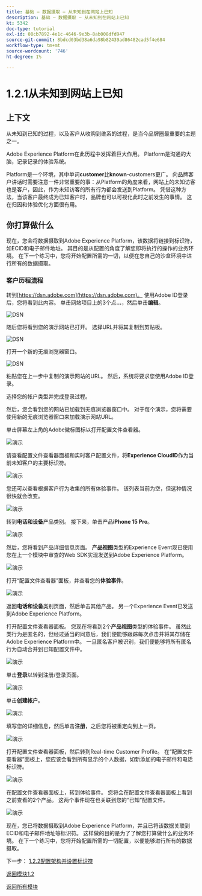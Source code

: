 ```yaml
---
title: 基础 — 数据摄取 — 从未知到在网站上已知
description: 基础 — 数据摄取 — 从未知到在网站上已知
kt: 5342
doc-type: tutorial
exl-id: 08cb7892-4e1c-4646-9e3b-8ab008dfd947
source-git-commit: 8bdcd03bd38a6da98b82439ad86482cad5f4e684
workflow-type: tm+mt
source-wordcount: '746'
ht-degree: 1%

---
```


# 1.2.1从未知到网站上已知

## 上下文

从未知到已知的过程，以及客户从收购到维系的过程，是当今品牌圈最重要的主题之一。

Adobe Experience Platform在此历程中发挥着巨大作用。 Platform是沟通的大脑，记录记录的体验系统。

Platform是一个环境，其中单词&#x200B;**customer**&#x200B;比&#x200B;**known**-customers更广。 向品牌客户讲话时需要注意一件非常重要的事：从Platform的角度来看，网站上的未知访客也是客户，因此，作为未知访客的所有行为都会发送到Platform。 凭借这种方法，当该客户最终成为已知客户时，品牌也可以可视化此时之前发生的事情。 这在归因和体验优化方面很有用。

## 你打算做什么

现在，您会将数据摄取到Adobe Experience Platform，该数据将链接到标识符，如ECID和电子邮件地址。 其目的是从配置的角度了解您即将执行的操作的业务环境。 在下一个练习中，您将开始配置所需的一切，以便在您自己的沙盒环境中进行所有的数据摄取。

### 客户历程流程

转到[https://dsn.adobe.com](https://dsn.adobe.com)。 使用Adobe ID登录后，您将看到此内容。 单击网站项目上的3个点&#x200B;**...**，然后单击&#x200B;**编辑**。

![DSN](./../../gettingstarted/gettingstarted/images/web8.png)

随后您将看到您的演示网站已打开。 选择URL并将其复制到剪贴板。

![DSN](./../../gettingstarted/gettingstarted/images/web3.png)

打开一个新的无痕浏览器窗口。

![DSN](./../../gettingstarted/gettingstarted/images/web4.png)

粘贴您在上一步中复制的演示网站的URL。 然后，系统将要求您使用Adobe ID登录。

选择您的帐户类型并完成登录过程。

然后，您会看到您的网站已加载到无痕浏览器窗口中。 对于每个演示，您将需要使用新的无痕浏览器窗口来加载演示网站URL。

单击屏幕左上角的Adobe徽标图标以打开配置文件查看器。

![演示](./images/pv1.png)

请查看配置文件查看器面板和实时客户配置文件，将&#x200B;**Experience CloudID**&#x200B;作为当前未知客户的主要标识符。

![演示](./images/pv2.png)

您还可以查看根据客户行为收集的所有体验事件。 该列表当前为空，但这种情况很快就会改变。

![演示](./images/pv3.png)

转到&#x200B;**电话和设备**&#x200B;产品类别。 接下来，单击产品&#x200B;**iPhone 15 Pro**。

![演示](./images/pv4.png)

然后，您将看到产品详细信息页面。 **产品视图**&#x200B;类型的Experience Event现已使用您在上一个模块中审查的Web SDK实现发送到Adobe Experience Platform。

![演示](./images/pv5.png)

打开“配置文件查看器”面板，并查看您的&#x200B;**体验事件**。

![演示](./images/pv6.png)

返回&#x200B;**电话和设备**&#x200B;类别页面，然后单击其他产品。 另一个Experience Event已发送到Adobe Experience Platform。

打开配置文件查看器面板。 您现在将看到2个&#x200B;**产品视图**&#x200B;类型的体验事件。 虽然此类行为是匿名的，但经过适当的同意后，我们便能够跟踪每次点击并将其存储在Adobe Experience Platform中。 一旦匿名客户被识别，我们便能够将所有匿名行为自动合并到已知配置文件中。

![演示](./images/pv7.png)

单击&#x200B;**登录**&#x200B;以转到注册/登录页面。

![演示](./images/pv8.png)

单击&#x200B;**创建帐户**。

![演示](./images/pv9.png)

填写您的详细信息，然后单击&#x200B;**注册**，之后您将被重定向到上一页。

![演示](./images/pv10.png)

打开配置文件查看器面板，然后转到Real-time Customer Profile。 在“配置文件查看器”面板上，您应该会看到所有显示的个人数据，如新添加的电子邮件和电话标识符。

![演示](./images/pv11.png)

在配置文件查看器面板上，转到体验事件。 您将会在配置文件查看器面板上看到之前查看的2个产品。 这两个事件现在也关联到您的“已知”配置文件。

![演示](./images/pv12.png)

现在，您已将数据摄取到Adobe Experience Platform，并且已将该数据关联到ECID和电子邮件地址等标识符。 这样做的目的是为了了解您打算做什么的业务环境。 在下一个练习中，您将开始配置所需的一切配置，以便能够进行所有的数据摄取。

下一步： [1.2.2配置架构并设置标识符](./ex2.md)

[返回模块1.2](./data-ingestion.md)

[返回所有模块](../../../overview.md)
